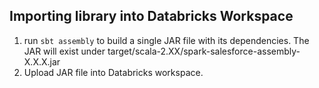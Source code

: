 ## Importing library into Databricks Workspace
1) run `sbt assembly` to build a single JAR file with its dependencies. The JAR will exist under target/scala-2.XX/spark-salesforce-assembly-X.X.X.jar
2) Upload JAR file into Databricks workspace.